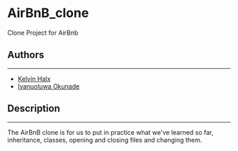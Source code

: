 # AirBnB_clone
Clone Project for AirBnb 

## Authors
---
* [Kelvin Halx](https://twitter.com/Dev_Halx)
* [Iyanuoluwa Okunade](https://github.com/heeyahnuh123)

## Description
---
The AirBnB clone is for us to put in practice what we've learned so far, inheritance, classes, opening and closing files and changing them.
